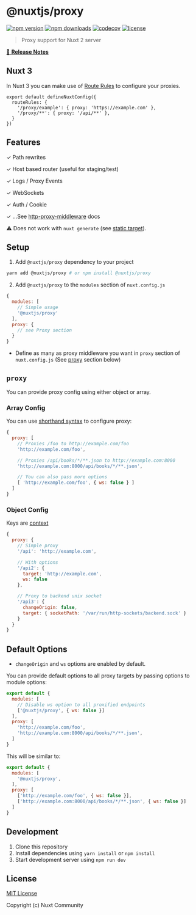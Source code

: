 # @nuxtjs/proxy

[![npm version][npm-version-src]][npm-version-href]
[![npm downloads][npm-downloads-src]][npm-downloads-href]
[![codecov][codecov-src]][codecov-href]
[![license][license-src]][license-href]

> Proxy support for Nuxt 2 server

[📖 **Release Notes**](./CHANGELOG.md)

## Nuxt 3

In Nuxt 3 you can make use of [Route Rules](https://nitro.unjs.io/guide/routing) to configure your proxies.

```
export default defineNuxtConfig({
  routeRules: {
    '/proxy/example': { proxy: 'https://example.com' },
    '/proxy/**': { proxy: '/api/**' },
  }
})
```

## Features

✓ Path rewrites

✓ Host based router (useful for staging/test)

✓ Logs / Proxy Events

✓ WebSockets

✓ Auth / Cookie

✓ ...See [http-proxy-middleware](https://github.com/chimurai/http-proxy-middleware) docs

⚠ Does not work with `nuxt generate` (see [static target](https://nuxtjs.org/docs/2.x/features/deployment-targets#static-hosting)).

## Setup

1. Add `@nuxtjs/proxy` dependency to your project

```bash
yarn add @nuxtjs/proxy # or npm install @nuxtjs/proxy
```

2. Add `@nuxtjs/proxy` to the `modules` section of `nuxt.config.js`

```js
{
  modules: [
    // Simple usage
    '@nuxtjs/proxy'
  ],
  proxy: {
    // see Proxy section
  }
}
```

- Define as many as proxy middleware you want in `proxy` section of  `nuxt.config.js` (See [proxy](#proxy) section below)

## `proxy`

You can provide proxy config using either object or array.

### Array Config

You can use [shorthand syntax](https://github.com/chimurai/http-proxy-middleware#shorthand) to configure proxy:

```js
{
  proxy: [
    // Proxies /foo to http://example.com/foo
    'http://example.com/foo',

    // Proxies /api/books/*/**.json to http://example.com:8000
    'http://example.com:8000/api/books/*/**.json',

    // You can also pass more options
    [ 'http://example.com/foo', { ws: false } ]
  ]
}
```

### Object Config

Keys are [context](https://github.com/chimurai/http-proxy-middleware#context-matching)

```js
{
  proxy: {
    // Simple proxy
    '/api': 'http://example.com',

    // With options
    '/api2': {
      target: 'http://example.com',
      ws: false
    },

    // Proxy to backend unix socket
    '/api3': {
      changeOrigin: false,
      target: { socketPath: '/var/run/http-sockets/backend.sock' }
    }
  }
}
```

## Default Options

- `changeOrigin` and `ws` options are enabled by default.

You can provide default options to all proxy targets by passing options to module options:

```js
export default {
  modules: [
    // Disable ws option to all proxified endpoints
    ['@nuxtjs/proxy', { ws: false }]
  ],
  proxy: [
    'http://example.com/foo',
    'http://example.com:8000/api/books/*/**.json',
  ]
}
```

This will be similar to:

```js
export default {
  modules: [
    '@nuxtjs/proxy',
  ],
  proxy: [
    ['http://example.com/foo', { ws: false }],
    ['http://example.com:8000/api/books/*/**.json', { ws: false }]
  ]
}
```

## Development

1. Clone this repository
2. Install dependencies using `yarn install` or `npm install`
3. Start development server using `npm run dev`

## License

[MIT License](./LICENSE)

Copyright (c) Nuxt Community

<!-- Badges -->
[npm-version-src]: https://img.shields.io/npm/v/@nuxtjs/proxy/latest.svg?style=flat-square
[npm-version-href]: https://npmjs.com/package/@nuxtjs/proxy

[npm-downloads-src]: https://img.shields.io/npm/dt/@nuxtjs/proxy.svg?style=flat-square
[npm-downloads-href]: https://npmjs.com/package/@nuxtjs/proxy

[codecov-src]: https://img.shields.io/codecov/c/github/nuxt-community/proxy-module.svg?style=flat-square
[codecov-href]: https://codecov.io/gh/nuxt-community/proxy-module

[license-src]: https://img.shields.io/npm/l/@nuxtjs/proxy.svg?style=flat-square
[license-href]: https://npmjs.com/package/@nuxtjs/proxy

